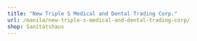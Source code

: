 ```yaml
---
title: "New Triple S Medical and Dental Trading Corp."
url: /manila/new-triple-s-medical-and-dental-trading-corp/
shop: Sanitätshaus
---
```

